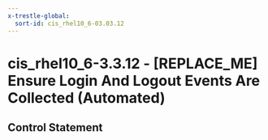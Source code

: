 ```yaml
---
x-trestle-global:
  sort-id: cis_rhel10_6-03.03.12
---
```


# cis_rhel10_6-3.3.12 - \[REPLACE_ME\] Ensure Login And Logout Events Are Collected (Automated)

## Control Statement
